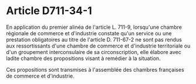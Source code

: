 # Article D711-34-1

En application du premier alinéa de l'article L. 711-9, lorsqu'une chambre régionale de commerce et d'industrie constate qu'un service ou une prestation obligatoires au titre de l'article D. 711-67-2 ne sont pas rendus aux ressortissants d'une chambre de commerce et d'industrie territoriale ou d'un groupement interconsulaire de sa circonscription, elle élabore avec ladite chambre des propositions visant à remédier à la situation.

Ces propositions sont transmises à l'assemblée des chambres françaises de commerce et d'industrie.
